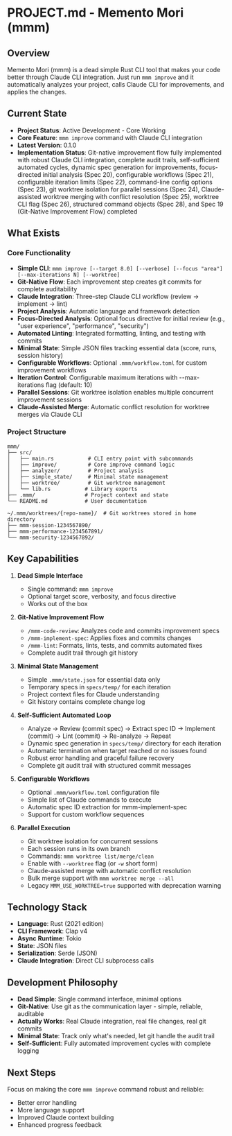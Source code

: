 # PROJECT.md - Memento Mori (mmm)

## Overview

Memento Mori (mmm) is a dead simple Rust CLI tool that makes your code better through Claude CLI integration. Just run `mmm improve` and it automatically analyzes your project, calls Claude CLI for improvements, and applies the changes.

## Current State

- **Project Status**: Active Development - Core Working
- **Core Feature**: `mmm improve` command with Claude CLI integration
- **Latest Version**: 0.1.0
- **Implementation Status**: Git-native improvement flow fully implemented with robust Claude CLI integration, complete audit trails, self-sufficient automated cycles, dynamic spec generation for improvements, focus-directed initial analysis (Spec 20), configurable workflows (Spec 21), configurable iteration limits (Spec 22), command-line config options (Spec 23), git worktree isolation for parallel sessions (Spec 24), Claude-assisted worktree merging with conflict resolution (Spec 25), worktree CLI flag (Spec 26), structured command objects (Spec 28), and Spec 19 (Git-Native Improvement Flow) completed

## What Exists

### Core Functionality
- **Simple CLI**: `mmm improve [--target 8.0] [--verbose] [--focus "area"] [--max-iterations N] [--worktree]`
- **Git-Native Flow**: Each improvement step creates git commits for complete auditability
- **Claude Integration**: Three-step Claude CLI workflow (review → implement → lint)
- **Project Analysis**: Automatic language and framework detection
- **Focus-Directed Analysis**: Optional focus directive for initial review (e.g., "user experience", "performance", "security")
- **Automated Linting**: Integrated formatting, linting, and testing with commits
- **Minimal State**: Simple JSON files tracking essential data (score, runs, session history)
- **Configurable Workflows**: Optional `.mmm/workflow.toml` for custom improvement workflows
- **Iteration Control**: Configurable maximum iterations with --max-iterations flag (default: 10)
- **Parallel Sessions**: Git worktree isolation enables multiple concurrent improvement sessions
- **Claude-Assisted Merge**: Automatic conflict resolution for worktree merges via Claude CLI

### Project Structure
```
mmm/
├── src/
│   ├── main.rs           # CLI entry point with subcommands
│   ├── improve/          # Core improve command logic
│   ├── analyzer/         # Project analysis
│   ├── simple_state/     # Minimal state management
│   ├── worktree/         # Git worktree management
│   └── lib.rs           # Library exports
├── .mmm/                # Project context and state
└── README.md            # User documentation

~/.mmm/worktrees/{repo-name}/  # Git worktrees stored in home directory
├── mmm-session-1234567890/
├── mmm-performance-1234567891/
└── mmm-security-1234567892/
```

## Key Capabilities

1. **Dead Simple Interface**
   - Single command: `mmm improve`
   - Optional target score, verbosity, and focus directive
   - Works out of the box

2. **Git-Native Improvement Flow**
   - `/mmm-code-review`: Analyzes code and commits improvement specs
   - `/mmm-implement-spec`: Applies fixes and commits changes
   - `/mmm-lint`: Formats, lints, tests, and commits automated fixes
   - Complete audit trail through git history

3. **Minimal State Management**
   - Simple `.mmm/state.json` for essential data only
   - Temporary specs in `specs/temp/` for each iteration
   - Project context files for Claude understanding
   - Git history contains complete change log

4. **Self-Sufficient Automated Loop**
   - Analyze → Review (commit spec) → Extract spec ID → Implement (commit) → Lint (commit) → Re-analyze → Repeat
   - Dynamic spec generation in `specs/temp/` directory for each iteration
   - Automatic termination when target reached or no issues found
   - Robust error handling and graceful failure recovery
   - Complete git audit trail with structured commit messages

5. **Configurable Workflows**
   - Optional `.mmm/workflow.toml` configuration file
   - Simple list of Claude commands to execute
   - Automatic spec ID extraction for mmm-implement-spec
   - Support for custom workflow sequences

6. **Parallel Execution**
   - Git worktree isolation for concurrent sessions
   - Each session runs in its own branch
   - Commands: `mmm worktree list/merge/clean`
   - Enable with `--worktree` flag (or `-w` short form)
   - Claude-assisted merge with automatic conflict resolution
   - Bulk merge support with `mmm worktree merge --all`
   - Legacy `MMM_USE_WORKTREE=true` supported with deprecation warning

## Technology Stack

- **Language**: Rust (2021 edition)
- **CLI Framework**: Clap v4
- **Async Runtime**: Tokio
- **State**: JSON files
- **Serialization**: Serde (JSON)
- **Claude Integration**: Direct CLI subprocess calls

## Development Philosophy

- **Dead Simple**: Single command interface, minimal options
- **Git-Native**: Use git as the communication layer - simple, reliable, auditable
- **Actually Works**: Real Claude integration, real file changes, real git commits
- **Minimal State**: Track only what's needed, let git handle the audit trail
- **Self-Sufficient**: Fully automated improvement cycles with complete logging

## Next Steps

Focus on making the core `mmm improve` command robust and reliable:
- Better error handling
- More language support
- Improved Claude context building
- Enhanced progress feedback